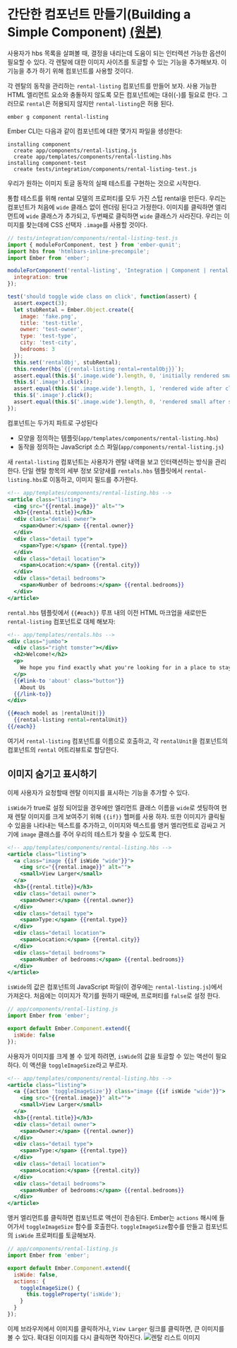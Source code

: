 # 간단한 컴포넌트 만들기(Building a Simple Component) [(원본)](https://guides.emberjs.com/v2.11.0/tutorial/simple-component/)

사용자가 hbs 목록을 살펴볼 때, 결정을 내리는데 도움이 되는 인터렉션 가능한 옵션이 필요할 수 있다. 각 렌탈에 대한 이미지 사이즈를 토글할 수 있는 기능을 추가해보자. 이 기능을 추가 하기 위해 컴포넌트를 사용할 것이다.

각 렌탈의 동작을 관리하는 `rental-listing` 컴포넌트를 만들어 보자. 사용 가능한 HTML 엘리먼트 요소와 충돌하지 않도록 모든 컴포넌트에는 대쉬(-)를 필요로 한다. 그러므로 `rental`은 허용되지 않지만 `rental-listing`은 허용 된다.

```
ember g component rental-listing
```

Ember CLI는 다음과 같이 컴포넌트에 대한 몇가지 파일을 생성한다:
```
installing component
  create app/components/rental-listing.js
  create app/templates/components/rental-listing.hbs
installing component-test
  create tests/integration/components/rental-listing-test.js
```

우리가 원하는 이미지 토글 동작의 실패 테스트를 구현하는 것으로 시작한다.

통합 테스트를 위해 rental 모델의 프로퍼티를 모두 가진 스텁 rental을 만든다. 우리는 컴포넌트가 처음에 `wide` 클래스 없이 렌더링 된다고 가정한다. 이미지를 클릭하면 엘리먼트에 `wide` 클래스가 추가되고, 두번째로 클릭하면 `wide` 클래스가 사라진다. 우리는 이미지를 찾는데에 CSS 선택자 `.image`를 사용할 것이다.

```javascript
// tests/integration/components/rental-listing-test.js
import { moduleForComponent, test } from 'ember-qunit';
import hbs from 'htmlbars-inline-precompile';
import Ember from 'ember';

moduleForComponent('rental-listing', 'Integration | Component | rental listing', {
  integration: true
});

test('should toggle wide class on click', function(assert) {
  assert.expect(3);
  let stubRental = Ember.Object.create({
    image: 'fake.png',
    title: 'test-title',
    owner: 'test-owner',
    type: 'test-type',
    city: 'test-city',
    bedrooms: 3
  });
  this.set('rentalObj', stubRental);
  this.render(hbs`{{rental-listing rental=rentalObj}}`);
  assert.equal(this.$('.image.wide').length, 0, 'initially rendered small');
  this.$('.image').click();
  assert.equal(this.$('.image.wide').length, 1, 'rendered wide after click');
  this.$('.image').click();
  assert.equal(this.$('.image.wide').length, 0, 'rendered small after second click');
});
```

컴포넌트는 두가지 파트로 구성된다
* 모양을 정의하는 템플릿(`app/templates/components/rental-listing.hbs`)
* 동작을 정의하는 JavaScript 소스 파일(`app/components/rental-listing.js`)

새 `rental-listing` 컴포넌트는 사용자가 렌탈 내역을 보고 인터랙션하는 방식을 관리한다. 단일 렌탈 항목의 세부 정보 모양새를 `rentals.hbs` 템플릿에서 `rental-listing.hbs`로 이동하고, 이미지 필드를 추가한다.

```hbs
<!-- app/templates/components/rental-listing.hbs -->
<article class="listing">
  <img src="{{rental.image}}" alt="">
  <h3>{{rental.title}}</h3>
  <div class="detail owner">
    <span>Owner:</span> {{rental.owner}}
  </div>
  <div class="detail type">
    <span>Type:</span> {{rental.type}}
  </div>
  <div class="detail location">
    <span>Location:</span> {{rental.city}}
  </div>
  <div class="detail bedrooms">
    <span>Number of bedrooms:</span> {{rental.bedrooms}}
  </div>
</article>
```

`rental.hbs` 템플릿에서 `{{#each}}` 루프 내의 이전 HTML 마크업을 새로만든 `rental-listing` 컴포넌트로 대체 해보자:

```hbs
<!-- app/templates/rentals.hbs -->
<div class="jumbo">
  <div class="right tomster"></div>
  <h2>Welcome!</h2>
  <p>
    We hope you find exactly what you're looking for in a place to stay.
  </p>
  {{#link-to 'about' class="button"}}
    About Us
  {{/link-to}}
</div>

{{#each model as |rentalUnit|}}
  {{rental-listing rental=rentalUnit}}
{{/each}}
```

여기서 `rental-listing` 컴포넌트를 이름으로 호출하고, 각 `rentalUnit`을 컴포넌트의 컴포넌트의 `rental` 어트리뷰트로 할당한다.

## 이미지 숨기고 표시하기

이제 사용자가 요청할때 렌탈 이미지를 표시하는 기능을 추가할 수 있다.

`isWide`가 true로 설정 되어있을 경우에만 엘리먼트 클래스 이름을 `wide`로 셋팅하여 현재 렌탈 이미지를 크게 보여주기 위해 `{{if}}` 헬퍼를 사용 하자. 또한 이미지가 클릭될 수 있음을 나타내는 텍스트를 추가하고, 이미지와 텍스트를 앵커 엘리먼트로 감싸고 거기에 `image` 클래스를 주어 우리의 테스트가 찾을 수 있도록 한다.

```hbs
<!-- app/templates/components/rental-listing.hbs -->
<article class="listing">
  <a class="image {{if isWide "wide"}}">
    <img src="{{rental.image}}" alt="">
    <small>View Larger</small>
  </a>
  <h3>{{rental.title}}</h3>
  <div class="detail owner">
    <span>Owner:</span> {{rental.owner}}
  </div>
  <div class="detail type">
    <span>Type:</span> {{rental.type}}
  </div>
  <div class="detail location">
    <span>Location:</span> {{rental.city}}
  </div>
  <div class="detail bedrooms">
    <span>Number of bedrooms:</span> {{rental.bedrooms}}
  </div>
</article>
```

`isWide`의 값은 컴포넌트의 JavaScript 파일(이 경우에는 `rental-listing.js`)에서 가져온다. 처음에는 이미지가 작기를 원하기 때문에, 프로퍼티를 `false`로 설정 한다.

```javascript
// app/components/rental-listing.js
import Ember from 'ember';

export default Ember.Component.extend({
  isWide: false
});
```

사용자가 이미지를 크게 볼 수 있게 하려면, `isWide`의 값을 토글할 수 있는 액션이 필요하다. 이 액션을 `toggleImageSize`라고 부르자.

```hbs
<!-- app/templates/components/rental-listing.hbs -->
<article class="listing">
  <a {{action 'toggleImageSize'}} class="image {{if isWide "wide"}}">
    <img src="{{rental.image}}" alt="">
    <small>View Larger</small>
  </a>
  <h3>{{rental.title}}</h3>
  <div class="detail owner">
    <span>Owner:</span> {{rental.owner}}
  </div>
  <div class="detail type">
    <span>Type:</span> {{rental.type}}
  </div>
  <div class="detail location">
    <span>Location:</span> {{rental.city}}
  </div>
  <div class="detail bedrooms">
    <span>Number of bedrooms:</span> {{rental.bedrooms}}
  </div>
</article>
```

앵커 엘리먼트를 클릭하면 컴포넌트로 액션이 전송된다. Ember는 `actions` 해시에 들어가서 `toggleImageSize` 함수를 호출한다. `toggleImageSize`함수를 만들고 컴포넌트의 `isWide` 프로퍼티를 토글해보자.

```javascript
// app/components/rental-listing.js
import Ember from 'ember';

export default Ember.Component.extend({
  isWide: false,
  actions: {
    toggleImageSize() {
      this.toggleProperty('isWide');
    }
  }
});
```

이제 브라우저에서 이미지를 클릭하거나, `View Larger` 링크를 클릭하면, 큰 이미지를 볼 수 있다. 확대된 이미지를 다시 클릭하면 작아진다.
![렌탈 리스트 이미지](guides/images/styled-rental-listings.png)
